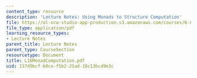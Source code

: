 ```yaml
---
content_type: resource
description: 'Lecture Notes: Using Monads to Structure Computation'
file: https://ol-ocw-studio-app-production.s3.amazonaws.com/courses/6-827-multithreaded-parallelism-languages-and-compilers-fall-2002/137d9bcfb0cef5b225ad18c13bcd9e3c_L16MonadComputation.pdf
file_type: application/pdf
learning_resource_types:
- Lecture Notes
parent_title: Lecture Notes
parent_type: CourseSection
resourcetype: Document
title: L16MonadComputation.pdf
uid: 137d9bcf-b0ce-f5b2-25ad-18c13bcd9e3c
---
```


